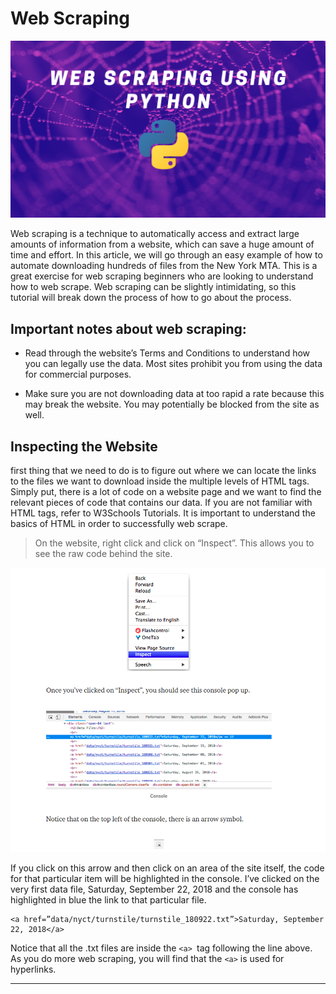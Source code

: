# Web Scraping
![image39](../image/image39.png)

Web scraping is a technique to automatically access and extract large amounts of information from a website, which can save a huge amount of time and effort. In this article, we will go through an easy example of how to automate downloading hundreds of files from the New York MTA. This is a great exercise for web scraping beginners who are looking to understand how to web scrape. Web scraping can be slightly intimidating, so this tutorial will break down the process of how to go about the process.

## Important notes about web scraping:
* Read through the website’s Terms and Conditions to understand how you can legally use the data. Most sites prohibit you from using the data for commercial purposes.

* Make sure you are not downloading data at too rapid a rate because this may break the website. You may potentially be blocked from the site as well.

## Inspecting the Website
first thing that we need to do is to figure out where we can locate the links to the files we want to download inside the multiple levels of HTML tags. Simply put, there is a lot of code on a website page and we want to find the relevant pieces of code that contains our data. If you are not familiar with HTML tags, refer to W3Schools Tutorials. It is important to understand the basics of HTML in order to successfully web scrape.

>On the website, right click and click on “Inspect”. This allows you to see the raw code behind the site.

![image40](../image/image40.png)

If you click on this arrow and then click on an area of the site itself, the code for that particular item will be highlighted in the console. I’ve clicked on the very first data file, Saturday, September 22, 2018 and the console has highlighted in blue the link to that particular file.
```
<a href=”data/nyct/turnstile/turnstile_180922.txt”>Saturday, September 22, 2018</a>
```
Notice that all the .txt files are inside the ```<a> ```tag following the line above. As you do more web scraping, you will find that the ```<a>``` is used for hyperlinks.
___
